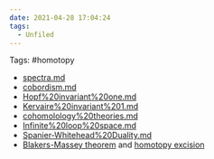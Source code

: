 ```yaml
---
date: 2021-04-28 17:04:24
tags: 
  - Unfiled
---
```


Tags: #homotopy

- [spectra.md](spectra.md)
- [cobordism.md](cobordism.md)
- [Hopf%20invariant%20one.md](Hopf%20invariant%20one.md)
- [Kervaire%20invariant%201.md](Kervaire%20invariant%201.md)
- [cohomolology%20theories.md](cohomolology%20theories.md)
- [Infinite%20loop%20space.md](Infinite%20loop%20space.md)
- [Spanier-Whitehead%20Duality.md](Spanier-Whitehead%20Duality.md)
- [Blakers-Massey theorem](Blakers-Massey%20theorem.md) and [homotopy excision](homotopy%20excision)
